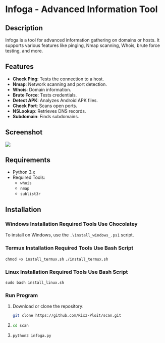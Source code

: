 # Infoga - Advanced Information Tool

## Description
Infoga is a tool for advanced information gathering on domains or hosts. It supports various features like pinging, Nmap scanning, Whois, brute force testing, and more.

## Features
- **Check Ping**: Tests the connection to a host.
- **Nmap**: Network scanning and port detection.
- **Whois**: Domain information.
- **Brute Force**: Tests credentials.
- **Detect APK**: Analyzes Android APK files.
- **Check Port**: Scans open ports.
- **NSLookup**: Retrieves DNS records.
- **Subdomain**: Finds subdomains.

## Screenshot
<img src="https://b.top4top.io/p_3293nqlke0.png">

## Requirements
- Python 3.x
- Required Tools:
  - `whois`
  - `nmap`
  - `sublist3r`

## Installation

### Windows Installation Required Tools Use Chocolatey

To install on Windows, use the `.\install_windows_.ps1` script.

### Termux Installation Required Tools Use Bash Script

`chmod +x install_termux.sh`
`./install_termux.sh`

### Linux Installation Required Tools Use Bash Script

`sudo bash install_linux.sh`

### Run Program
1. Download or clone the repository:
   ```bash
   git clone https://github.com/Rixz-Ploit/scan.git

2. ```bash
   cd scan

3. ```bash
   python3 infoga.py
